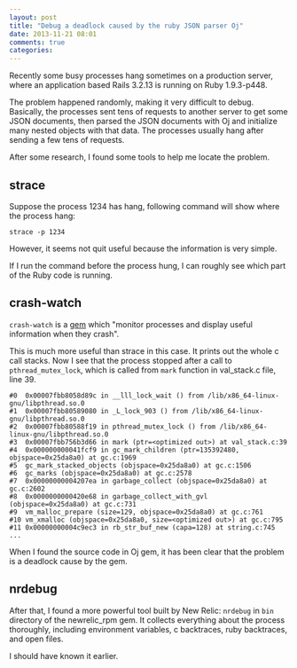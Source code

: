 ```yaml
---
layout: post
title: "Debug a deadlock caused by the ruby JSON parser Oj"
date: 2013-11-21 08:01
comments: true
categories:
---
```


Recently some busy processes hang sometimes on a production server,
where an application based Rails 3.2.13 is running on Ruby 1.9.3-p448.

The problem happened randomly, making it very difficult to debug. Basically,
the processes sent tens of requests to another server to get some JSON documents,
then parsed the JSON documents with Oj and initialize many nested objects with
that data. The processes usually hang after sending a few tens of requests.

After some research, I found some tools to help me locate the problem.

## strace

Suppose the process 1234 has hang, following command will show where the process
hang:

```
strace -p 1234
```

However, it seems not quit useful because the information is very simple.

If I run the command before the process hung, I can roughly see which part
of the Ruby code is running.

## crash-watch

`crash-watch` is a [gem](https://github.com/FooBarWidget/crash-watch) which
"monitor processes and display useful information when they crash".

This is much more useful than strace in this case. It prints out the whole
c call stacks. Now I see that the process stopped after a call to `pthread_mutex_lock`,
which is called from `mark` function in val_stack.c file, line 39.

```
#0  0x00007fbb8058d89c in __lll_lock_wait () from /lib/x86_64-linux-gnu/libpthread.so.0
#1  0x00007fbb80589080 in _L_lock_903 () from /lib/x86_64-linux-gnu/libpthread.so.0
#2  0x00007fbb80588f19 in pthread_mutex_lock () from /lib/x86_64-linux-gnu/libpthread.so.0
#3  0x00007fbb756b3d66 in mark (ptr=<optimized out>) at val_stack.c:39
#4  0x000000000041fcf9 in gc_mark_children (ptr=135392480, objspace=0x25da8a0) at gc.c:1969
#5  gc_mark_stacked_objects (objspace=0x25da8a0) at gc.c:1506
#6  gc_marks (objspace=0x25da8a0) at gc.c:2578
#7  0x00000000004207ea in garbage_collect (objspace=0x25da8a0) at gc.c:2602
#8  0x0000000000420e68 in garbage_collect_with_gvl (objspace=0x25da8a0) at gc.c:731
#9  vm_malloc_prepare (size=129, objspace=0x25da8a0) at gc.c:761
#10 vm_xmalloc (objspace=0x25da8a0, size=<optimized out>) at gc.c:795
#11 0x00000000004c9ec3 in rb_str_buf_new (capa=128) at string.c:745
...
```

When I found the source code in Oj gem, it has been clear that the problem is a
deadlock cause by the gem.

## nrdebug

After that, I found a more powerful tool built by New Relic: `nrdebug` in `bin` directory of
the newrelic_rpm gem. It collects everything about the process thoroughly, including environment
variables, c backtraces, ruby backtraces, and open files.

I should have known it earlier.


